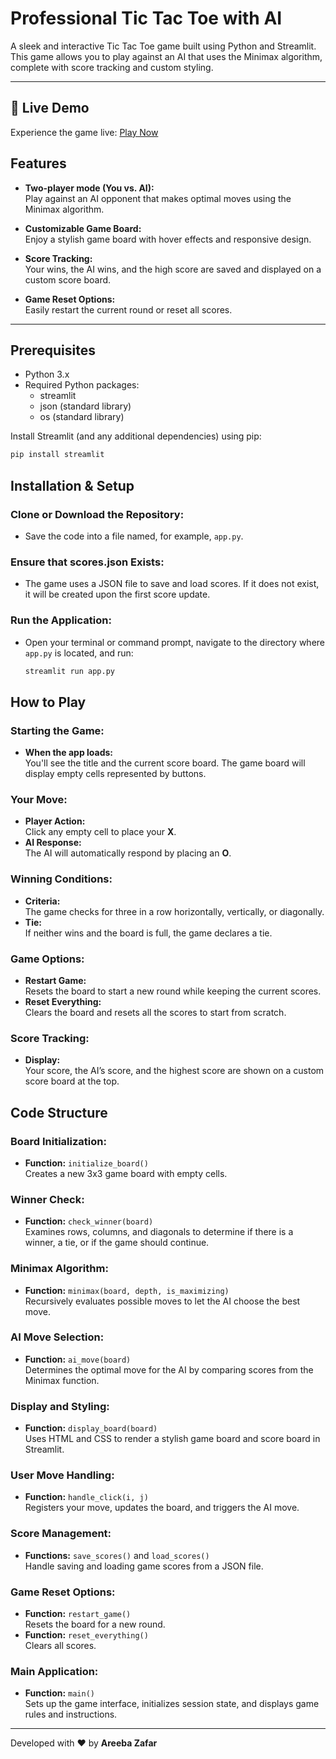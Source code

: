 # Professional Tic Tac Toe with AI

A sleek and interactive Tic Tac Toe game built using Python and Streamlit. This game allows you to play against an AI that uses the Minimax algorithm, complete with score tracking and custom styling.

---

## 🚀 Live Demo
Experience the game live: [Play Now]("https://assignment-4-jfczsqlh4aly5ezqr9pt4l.streamlit.app/")

## Features

- **Two-player mode (You vs. AI):**  
  Play against an AI opponent that makes optimal moves using the Minimax algorithm.

- **Customizable Game Board:**  
  Enjoy a stylish game board with hover effects and responsive design.

- **Score Tracking:**  
  Your wins, the AI wins, and the high score are saved and displayed on a custom score board.

- **Game Reset Options:**  
  Easily restart the current round or reset all scores.

---

## Prerequisites

- Python 3.x
- Required Python packages:
  - streamlit
  - json (standard library)
  - os (standard library)
  
Install Streamlit (and any additional dependencies) using pip:

```bash
pip install streamlit
```

## Installation & Setup

### Clone or Download the Repository:
- Save the code into a file named, for example, `app.py`.

### Ensure that scores.json Exists:
- The game uses a JSON file to save and load scores. If it does not exist, it will be created upon the first score update.

### Run the Application:
- Open your terminal or command prompt, navigate to the directory where `app.py` is located, and run:

  ```bash
  streamlit run app.py
  ```

## How to Play

### Starting the Game:
- **When the app loads:**  
  You'll see the title and the current score board. The game board will display empty cells represented by buttons.

### Your Move:
- **Player Action:**  
  Click any empty cell to place your **X**.
- **AI Response:**  
  The AI will automatically respond by placing an **O**.

### Winning Conditions:
- **Criteria:**  
  The game checks for three in a row horizontally, vertically, or diagonally.
- **Tie:**  
  If neither wins and the board is full, the game declares a tie.

### Game Options:
- **Restart Game:**  
  Resets the board to start a new round while keeping the current scores.
- **Reset Everything:**  
  Clears the board and resets all the scores to start from scratch.

### Score Tracking:
- **Display:**  
  Your score, the AI’s score, and the highest score are shown on a custom score board at the top.

## Code Structure

### Board Initialization:
- **Function:** `initialize_board()`  
  Creates a new 3x3 game board with empty cells.

### Winner Check:
- **Function:** `check_winner(board)`  
  Examines rows, columns, and diagonals to determine if there is a winner, a tie, or if the game should continue.

### Minimax Algorithm:
- **Function:** `minimax(board, depth, is_maximizing)`  
  Recursively evaluates possible moves to let the AI choose the best move.

### AI Move Selection:
- **Function:** `ai_move(board)`  
  Determines the optimal move for the AI by comparing scores from the Minimax function.

### Display and Styling:
- **Function:** `display_board(board)`  
  Uses HTML and CSS to render a stylish game board and score board in Streamlit.

### User Move Handling:
- **Function:** `handle_click(i, j)`  
  Registers your move, updates the board, and triggers the AI move.

### Score Management:
- **Functions:** `save_scores()` and `load_scores()`  
  Handle saving and loading game scores from a JSON file.

### Game Reset Options:
- **Function:** `restart_game()`  
  Resets the board for a new round.
- **Function:** `reset_everything()`  
  Clears all scores.

### Main Application:
- **Function:** `main()`  
  Sets up the game interface, initializes session state, and displays game rules and instructions.


---
Developed with ❤️ by **Areeba Zafar**
